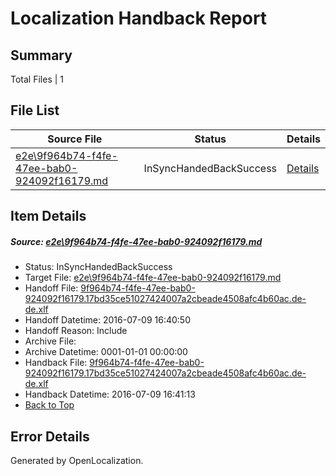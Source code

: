 # <a name='report-top'></a> Localization Handback Report

## Summary
 Total Files | 1

## File List
 Source File | Status | Details 
 ----------- | ------ | ------- 
 [e2e\9f964b74-f4fe-47ee-bab0-924092f16179.md](https://github.com/OpenLocalizationTestOrg/oltest/blob/4647d54fdd78f38ab781006648a42777c3f5b4c2/e2e/9f964b74-f4fe-47ee-bab0-924092f16179.md) | InSyncHandedBackSuccess | [Details](#089c4c048cf23158b8352b061438437036073bba5)

## Item Details
##### <a name='089c4c048cf23158b8352b061438437036073bba5'></a> Source: [e2e\9f964b74-f4fe-47ee-bab0-924092f16179.md](https://github.com/OpenLocalizationTestOrg/oltest/blob/4647d54fdd78f38ab781006648a42777c3f5b4c2/e2e/9f964b74-f4fe-47ee-bab0-924092f16179.md)
* Status: InSyncHandedBackSuccess
* Target File: [e2e\9f964b74-f4fe-47ee-bab0-924092f16179.md](https://github.com/OpenLocalizationTestOrg/oltest-dede-fly/blob/c8cf24e7582c2e0fd34c95d53bd421aecb932517/e2e/9f964b74-f4fe-47ee-bab0-924092f16179.md)
* Handoff File: [9f964b74-f4fe-47ee-bab0-924092f16179.17bd35ce51027424007a2cbeade4508afc4b60ac.de-de.xlf](https://github.com/OpenLocalizationTestOrg/olhandoff-e2e/blob/eadb8f3836a1705dbf54d9064831e04b1fd2d3f0/ol-handoff/OpenLocalizationTestOrg/oltest-dede-fly/ci/ht/9f964b74-f4fe-47ee-bab0-924092f16179.17bd35ce51027424007a2cbeade4508afc4b60ac.de-de.xlf)
* Handoff Datetime: 2016-07-09 16:40:50
* Handoff Reason: Include
* Archive File: 
* Archive Datetime: 0001-01-01 00:00:00
* Handback File: [9f964b74-f4fe-47ee-bab0-924092f16179.17bd35ce51027424007a2cbeade4508afc4b60ac.de-de.xlf](https://github.com/OpenLocalizationTestOrg/olhandback-e2e/blob/63838d96591c9849b67efa68be81a676f2f2d7ae/ol-handback/OpenLocalizationTestOrg/oltest-dede-fly/ci/ht/9f964b74-f4fe-47ee-bab0-924092f16179.17bd35ce51027424007a2cbeade4508afc4b60ac.de-de.xlf)
* Handback Datetime: 2016-07-09 16:41:13
* [Back to Top](#report-top)


## Error Details

Generated by OpenLocalization.
